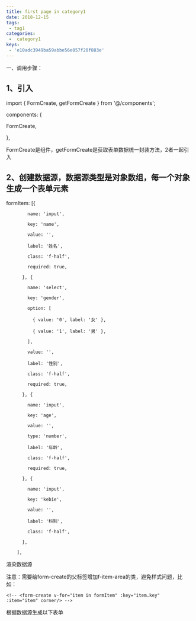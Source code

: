 ```yaml
---
title: first page in category1
date: 2018-12-15
tags:
 - tag1
categories:
 -  category1
keys:
 - 'e10adc3949ba59abbe56e057f20f883e'
---
```


一、调用步骤：

## 1、引入

import { FormCreate, getFormCreate } from '@/components';

components: {

FormCreate,

},

FormCreate是组件，getFormCreate是获取表单数据统一封装方法，2者一起引入

## 2、创建数据源，数据源类型是对象数组，每一个对象生成一个表单元素

formItem: [{

            name: 'input',
    
            key: 'name',
    
            value: '',
    
            label: '姓名',
    
            class: 'f-half',
    
            required: true,
    
          }, {
    
            name: 'select',
    
            key: 'gender',
    
            option: [
    
              { value: '0', label: '女' },
    
              { value: '1', label: '男' },
    
            ],
    
            value: '',
    
            label: '性别',
    
            class: 'f-half',
    
            required: true,
    
          }, {
    
            name: 'input',
    
            key: 'age',
    
            value: '',
    
            type: 'number',
    
            label: '年龄',
    
            class: 'f-half',
    
            required: true,
    
          }, {
    
            name: 'input',
    
            key: 'kebie',
    
            value: '',
    
            label: '科别',
    
            class: 'f-half',
    
          },
    
        ],

 


渲染数据源

<!-- <form-create v-for="item in formItem" :key="item.key" :item="item" corner/> -->

注意：需要给form-create的父标签增加f-item-area的类，避免样式问题，比如：

<!-- <template> -->

  <!-- <div class="f-item-area"> -->

    <!-- <form-create v-for="item in formItem" :key="item.key" :item="item" corner/> -->

  <!-- </div> -->

<!-- </template> -->

 

根据数据源生成以下表单